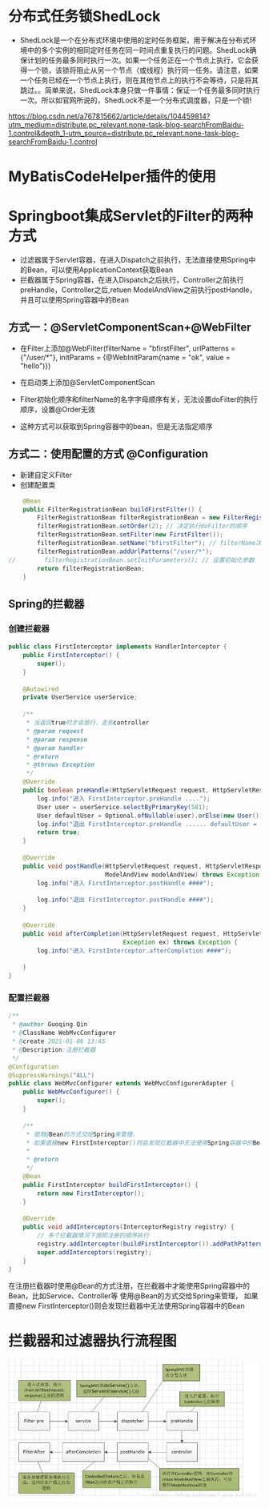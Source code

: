 # 分布式任务锁ShedLock

- ShedLock是一个在分布式环境中使用的定时任务框架，用于解决在分布式环境中的多个实例的相同定时任务在同一时间点重复执行的问题。ShedLock确保计划的任务最多同时执行一次。如果一个任务正在一个节点上执行，它会获得一个锁，该锁将阻止从另一个节点（或线程）执行同一任务。请注意，如果一个任务已经在一个节点上执行，则在其他节点上的执行不会等待，只是将其跳过。。简单来说，ShedLock本身只做一件事情：保证一个任务最多同时执行一次。所以如官网所说的，ShedLock不是一个分布式调度器，只是一个锁!

https://blog.csdn.net/a767815662/article/details/104459814?utm_medium=distribute.pc_relevant.none-task-blog-searchFromBaidu-1.control&depth_1-utm_source=distribute.pc_relevant.none-task-blog-searchFromBaidu-1.control

# MyBatisCodeHelper插件的使用


# Springboot集成Servlet的Filter的两种方式

- 过滤器属于Servlet容器，在进入Dispatch之前执行，无法直接使用Spring中的Bean，可以使用ApplicationContext获取Bean
- 拦截器属于Spring容器，在进入Dispatch之后执行，Controller之前执行preHandle，Controller之后,retuen ModelAndView之前执行postHandle，并且可以使用Spring容器中的Bean

## 方式一：@ServletComponentScan+@WebFilter
- 在Filter上添加@WebFilter(filterName = "bfirstFilter",
                  urlPatterns = {"/user/*"},
                  initParams = {@WebInitParam(name = "ok", value = "hello")})
                  
- 在启动类上添加@ServletComponentScan

- Filter初始化顺序和filterName的名字字母顺序有关，无法设置doFilter的执行顺序，设置@Order无效

- 这种方式可以获取到Spring容器中的bean，但是无法指定顺序

## 方式二：使用配置的方式 @Configuration

- 新建自定义Filter
- 创建配置类
```java
    @Bean
    public FilterRegistrationBean buildFirstFilter() {
        FilterRegistrationBean filterRegistrationBean = new FilterRegistrationBean();
        filterRegistrationBean.setOrder(2); // 决定执行doFilter的顺序
        filterRegistrationBean.setFilter(new FirstFilter());
        filterRegistrationBean.setName("bfirstFilter"); // filterName决定 init的顺序
        filterRegistrationBean.addUrlPatterns("/user/*");
//        filterRegistrationBean.setInitParameters(); // 设置初始化参数
        return filterRegistrationBean;
    }
```

## Spring的拦截器

### 创建拦截器
```java
public class FirstInterceptor implements HandlerInterceptor {
    public FirstInterceptor() {
        super();
    }

    @Autowired
    private UserService userService;

    /**
     * 当返回true时才会放行，走到controller
     * @param request
     * @param response
     * @param handler
     * @return
     * @throws Exception
     */
    @Override
    public boolean preHandle(HttpServletRequest request, HttpServletResponse response, Object handler) throws Exception {
        log.info("进入 FirstInterceptor.preHandle ....");
        User user = userService.selectByPrimaryKey(581);
        User defaultUser = Optional.ofNullable(user).orElse(new User());
        log.info("退出 FirstInterceptor.preHandle ...... defaultUser = {}", defaultUser.toString());
        return true;
    }

    @Override
    public void postHandle(HttpServletRequest request, HttpServletResponse response, Object handler,
                           ModelAndView modelAndView) throws Exception {
        log.info("进入 FirstInterceptor.postHandle ####");

        log.info("退出 FirstInterceptor.postHandle ####");
    }

    @Override
    public void afterCompletion(HttpServletRequest request, HttpServletResponse response, Object handler,
                                Exception ex) throws Exception {
        log.info("进入 FirstInterceptor.afterCompletion ####");

    }
}
```

### 配置拦截器

```java
/**
 * @author Guoqing.Qin
 * @ClassName WebMvcConfigurer
 * @create 2021-01-06 13:45
 * @Description:注册拦截器
 */
@Configuration
@SuppressWarnings("ALL")
public class WebMvcConfigurer extends WebMvcConfigurerAdapter {
    public WebMvcConfigurer() {
        super();
    }

    /**
     * 使用@Bean的方式交给Spring来管理，
     * 如果直接new FirstInterceptor()则会发现拦截器中无法使用Spring容器中的Bean
     *
     * @return
     */
    @Bean
    public FirstInterceptor buildFirstInterceptor() {
        return new FirstInterceptor();
    }

    @Override
    public void addInterceptors(InterceptorRegistry registry) {
        // 多个拦截器情况下按照注册的顺序执行
        registry.addInterceptor(buildFirstInterceptor()).addPathPatterns("/user/index/*");
        super.addInterceptors(registry);
    }
}
```

在注册拦截器时使用@Bean的方式注册，在拦截器中才能使用Spring容器中的Bean，比如Service、Controller等
 使用@Bean的方式交给Spring来管理，
 如果直接new FirstInterceptor()则会发现拦截器中无法使用Spring容器中的Bean
 
# 拦截器和过滤器执行流程图

![](/src/main/resources/static/拦截器和过滤器执行流程.jfif)


